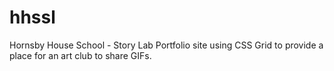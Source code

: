 # hhssl
Hornsby House School - Story Lab
Portfolio site using CSS Grid to provide a place for an art club to share GIFs.

